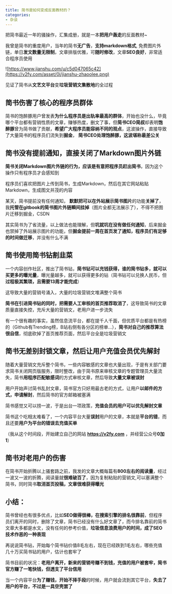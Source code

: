 ```yaml
---
title: 简书是如何变成反面教材的？
categories:
- 杂谈
---
```


把简书最近一年的骚操作，汇集成册，就是一本**把用户轰走**的反面教材~


我曾是简书的重度用户，当年的简书**无广告**，**支持markdown格式**,  免费图片外链，单日**发文数量无限制**，文章排版优雅，可**随时修改**，文章**SEO良好**，非常适合程序员使用

![https://www.jianshu.com/u/c5d047065c42](https://v2fy.com/asset/0i/jianshu-zhaoolee.png)


见证了简书从**文艺文平台**变**垃圾营销文集散地**的全过程


## 简书伤害了核心的程序员群体

简书的饱醉豚用户曾发表**为什么程序员是出轨率最高的群体**，开始也没什么，毕竟哪个平台都有营销性质的文章，赚够热度，删文了事，但**简书CEO简叔**却表明**饱醉豚**曾为简书做了贡献，**希望广大程序员能容纳不同的观点**，这波操作，直接导致了大量简书的程序员们流失到**掘金**， **简书CEO处理饱醉豚，这波堪称最差公关**

## 简书没有提前通知，直接关闭了Markdown图片外链

**简书关闭Markdown图片外链的行为，应该是有意把程序员赶出简书**，因为这个操作只有程序员才会感知到

程序员们喜欢把图片上传到简书，生成Markdown，然后在其它网站粘贴Markdown，生成图文并茂的内容

某天，简书提前没有任何通知， **默默把可以在外站展示简书图片**的功能**关掉了**，我**托管在gitbook的简书图片外链瞬间挂掉**（图片全都无法展示了），不得不把图片迁移到掘金，CSDN

其实简书为了省流量，以上做法也能理解，但**坑就坑在没有做任何通知**，后来掘金也禁掉了外站展示图片的功能，但**掘金提前一周在首页发了通知，程序员们有足够的时间做迁移**，并没有什么不满



## 简书使用简书钻割韭菜

一个内容创作社区，推出了简书钻，**简书钻可以充钱获得，谁的简书钻多，就可以买更多的曝光量**，曝光量越多，就可以获得更多的钻（简书钻可以兑换人民币，但**过程极其繁琐，且需要13周才能完成**）

这导致大量的营销号涌入，大量的垃圾营销文堆满整个简书

**简书在引进简书钻的同时，把需要人工审核的首页推荐取消了**，这导致简书的文章质量直接失控，充斥大量的营销文，老用户进一步流失

有一个很有趣的事实，虽然信息流平台，都在提千人千面，但优质平台都是有热榜的（Github有Trending榜，B站右侧有各分区的榜单...），**简书对自己的推荐算法很自信**，彻底砍掉了首页推荐页面，然后平台全是垃圾营销文



## 简书无差别封锁文章，然后让用户充值会员优先解封


随着大量营销文充斥整个简书，一些内容敏感的文章也大量出现，于是有关部门要求简书关闭网页版服务，限时整改，由于简书原来审核文章的专题管理员大量流失，简书**用程序匹配敏感词**的方式审核文章，然后导致**大量文章被误封**

用户开始声讨简书乱封文章，简书官方只好用最古老的方式，让用户**以邮件的方式，申请解封**，然后简书的官方邮箱被塞满

简书感觉又可以捞一波，于是出台一项政策，**充值会员的用户可以优先解封文章**

简书这个吃相太难看了，一个内容平台大量**误封**用户的文章，本就是**平台的错**，而且还要**用户为平台的错误去充值买单**

（我从这个时间段，开始建立自己的网站 **https://v2fy.com** ，并经营公众号**0加1**）


## 简书对老用户的伤害

在简书开始折腾以上骚套路之前，我发的文章大概每篇有**800左右的阅读量**，经过一波又一波的折腾，阅读量就**很难破百了**，因为复制粘贴的营销文,可以塞满整个简书，同时简书**取消首页投稿，文章很难获得曝光**



## 小结：

简书曾经也有很多优点，比如**SEO做得很棒，在搜索引擎的排名很靠前**，但程序员们离开的同时，删除了文章，简书已经没有什么好文章了，而今排名靠前的简书文章大多都是水文，没有任何的参考价值，**垃圾信息浪费用户的时间，成了SEO技术作恶的一种表现**

再说说简书钻，开始每个简书钻价值8毛左右，现在已经跌到1毛左右，哪些充值几十万买简书钻的用户，估计也套牢了

简书目前的状况：**老用户离开，新来的营销号赚不到钱，充值的用户被套牢，简书官方赚了一笔快钱，但透支了平台信用**

当一个内容平台**为了赚钱，开始不择手段**的时候，用户就会流到其它平台，**失去了用户的平台，不过是一具空壳罢了**








